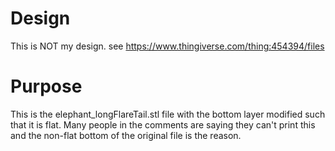 # Design
This is NOT my design. see https://www.thingiverse.com/thing:454394/files

# Purpose
This is the elephant_longFlareTail.stl file with the bottom layer modified such that it is flat.  Many people in the comments are saying they can't print this and the non-flat bottom of the original file is the reason.


